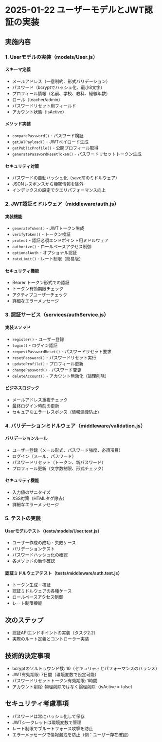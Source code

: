 # 2025-01-22 ユーザーモデルとJWT認証の実装

## 実施内容

### 1. Userモデルの実装（models/User.js）

#### スキーマ定義
- メールアドレス（一意制約、形式バリデーション）
- パスワード（bcryptでハッシュ化、最小8文字）
- プロフィール情報（名前、学校、教科、経験年数）
- ロール（teacher/admin）
- パスワードリセット用フィールド
- アカウント状態（isActive）

#### メソッド実装
- `comparePassword()` - パスワード検証
- `getJWTPayload()` - JWTペイロード生成
- `getPublicProfile()` - 公開プロフィール取得
- `generatePasswordResetToken()` - パスワードリセットトークン生成

#### セキュリティ対策
- パスワードの自動ハッシュ化（save前のミドルウェア）
- JSONレスポンスから機密情報を除外
- インデックスの設定でクエリパフォーマンス向上

### 2. JWT認証ミドルウェア（middleware/auth.js）

#### 実装機能
- `generateToken()` - JWTトークン生成
- `verifyToken()` - トークン検証
- `protect` - 認証必須エンドポイント用ミドルウェア
- `authorize()` - ロールベースアクセス制御
- `optionalAuth` - オプショナル認証
- `rateLimit()` - レート制限（簡易版）

#### セキュリティ機能
- Bearer トークン形式での認証
- トークン有効期限チェック
- アクティブユーザーチェック
- 詳細なエラーメッセージ

### 3. 認証サービス（services/authService.js）

#### 実装メソッド
- `register()` - ユーザー登録
- `login()` - ログイン認証
- `requestPasswordReset()` - パスワードリセット要求
- `resetPassword()` - パスワードリセット実行
- `updateProfile()` - プロフィール更新
- `changePassword()` - パスワード変更
- `deleteAccount()` - アカウント無効化（論理削除）

#### ビジネスロジック
- メールアドレス重複チェック
- 最終ログイン時刻の更新
- セキュアなエラーレスポンス（情報漏洩防止）

### 4. バリデーションミドルウェア（middleware/validation.js）

#### バリデーションルール
- ユーザー登録（メール形式、パスワード強度、必須項目）
- ログイン（メール、パスワード）
- パスワードリセット（トークン、新パスワード）
- プロフィール更新（文字数制限、形式チェック）

#### セキュリティ機能
- 入力値のサニタイズ
- XSS対策（HTMLタグ除去）
- 詳細なエラーメッセージ

### 5. テストの実装

#### Userモデルテスト（__tests__/models/User.test.js）
- ユーザー作成の成功・失敗ケース
- バリデーションテスト
- パスワードハッシュ化の確認
- 各メソッドの動作確認

#### 認証ミドルウェアテスト（__tests__/middleware/auth.test.js）
- トークン生成・検証
- 認証ミドルウェアの各種ケース
- ロールベースアクセス制御
- レート制限機能

## 次のステップ
- 認証APIエンドポイントの実装（タスク2.2）
- 実際のルート定義とコントローラー実装

## 技術的決定事項
- bcryptのソルトラウンド数: 10（セキュリティとパフォーマンスのバランス）
- JWT有効期限: 7日間（環境変数で設定可能）
- パスワードリセットトークン有効期限: 1時間
- アカウント削除: 物理削除ではなく論理削除（isActive = false）

## セキュリティ考慮事項
- パスワードは常にハッシュ化して保存
- JWTシークレットは環境変数で管理
- レート制限でブルートフォース攻撃を防止
- エラーメッセージで情報漏洩を防止（例：ユーザー存在確認）